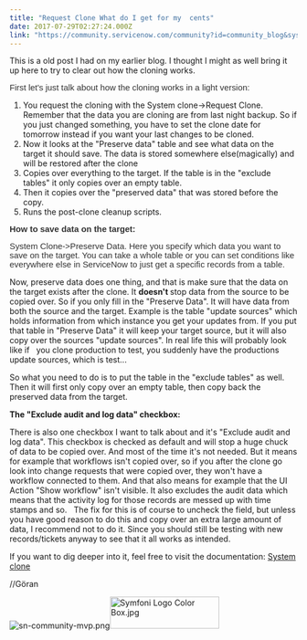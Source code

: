 ```yaml
---
title: "Request Clone What do I get for my  cents"
date: 2017-07-29T02:27:24.000Z
link: "https://community.servicenow.com/community?id=community_blog&sys_id=379c2225dbd0dbc01dcaf3231f961989"
---
```

<p>This is a old post I had on my earlier blog. I thought I might as well bring it up here to try to clear out how the cloning works. </p><p></p><p><span style="color: #333333; font-family: Arial, Tahoma, Helvetica, FreeSans, sans-serif; font-size: 14.85px;">First let's just talk about how the cloning works in a light version:</span></p><p></p><ol><li>You request the cloning with the System clone-&gt;Request Clone. Remember that the data you are cloning are from last night backup. So if you just changed something, you have to set the clone date for tomorrow instead if you want your last changes to be cloned.</li><li>Now it looks at the "Preserve data" table and see what data on the target it should save. The data is stored somewhere else(magically) and will be restored after the clone</li><li>Copies over everything to the target. If the table is in the "exclude tables" it only copies over an empty table.</li><li>Then it copies over the "preserved data" that was stored before the copy.</li><li>Runs the post-clone cleanup scripts. </li></ol><p></p><p></p><p><strong style="color: #333333; font-size: 14.85px; font-family: Arial, Tahoma, Helvetica, FreeSans, sans-serif;">How to save data on the target:</strong></p><p></p><p><span style="color: #333333; font-family: Arial, Tahoma, Helvetica, FreeSans, sans-serif; font-size: 14.85px;">System Clone-&gt;Preserve Data. Here you specify which data you want to save on the target. You can take a whole table or you can set conditions like everywhere else in ServiceNow to just get a specific records from a table.</span></p><p></p><p>Now, preserve data does one thing, and that is make sure that the data on the target exists after the clone. It <strong>doesn't </strong>stop data from the source to be copied over. So if you only fill in the "Preserve Data". It will have data from both the source and the target. Example is the table "update sources" which holds information from which instance you get your updates from. If you put that table in "Preserve Data" it will keep your target source, but it will also copy over the sources "update sources". In real life this will probably look like if   you clone production to test, you suddenly have the productions update sources, which is test...</p><p></p><p>So what you need to do is to put the table in the "exclude tables" as well. Then it will first only copy over an empty table, then copy back the preserved data from the target.</p><p></p><p><strong>The "Exclude audit and log data" checkbox:</strong></p><p></p><p>There is also one checkbox I want to talk about and it's "Exclude audit and log data". This checkbox is checked as default and will stop a huge chuck of data to be copied over. And most of the time it's not needed. But it means for example that workflows isn't copied over, so if you after the clone go look into change requests that were copied over, they won't have a workflow connected to them. And that also means for example that the UI Action "Show workflow" isn't visible. It also excludes the audit data which means that the activity log for those records are messed up with time stamps and so.   The fix for this is of course to uncheck the field, but unless you have good reason to do this and copy over an extra large amount of data, I recommend not to do it. Since you should still be testing with new records/tickets anyway to see that it all works as intended.</p><p></p><p>If you want to dig deeper into it, feel free to visit the documentation: <a href="https://docs.servicenow.com/bundle/jakarta-servicenow-platform/page/administer/managing-data/concept/c_SystemClone.html" title="https://docs.servicenow.com/bundle/jakarta-servicenow-platform/page/administer/managing-data/concept/c_SystemClone.html">System clone</a> </p><p></p><p>//Göran</p><p></p><p><img  alt="sn-community-mvp.png" class="image-1 jive-image" src="12758dcadb141b04ed6af3231f96190f.iix" style="width: auto; height: auto;"/><img  alt="Symfoni Logo Color Box.jpg" class="image-2 jive-image" height="56" src="6bd42c8edb9c5344e9737a9e0f9619a7.iix" style="width: 191px; height: 55.7597px;" width="191"/></p>